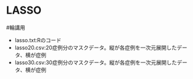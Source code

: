 # LASSO
#輪講用  
* lasso.txt:Rのコード  
* lasso20.csv:20症例分のマスクデータ。縦が各症例を一次元展開したデータ、横が症例  
* lasso30.csv:30症例分のマスクデータ。縦が各症例を一次元展開したデータ、横が症例  
